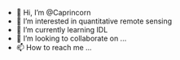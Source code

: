 - 👋 Hi, I’m @Caprincorn
- 👀 I’m interested in quantitative remote sensing
- 🌱 I’m currently learning IDL
- 💞️ I’m looking to collaborate on ...
- 📫 How to reach me ...

<!---
Caprincorn/Caprincorn is a ✨ special ✨ repository because its `README.md` (this file) appears on your GitHub profile.
You can click the Preview link to take a look at your changes.
--->
